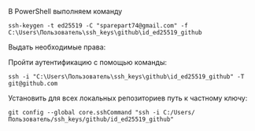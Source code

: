 
В PowerShell выполняем команду
```
ssh-keygen -t ed25519 -C "sparepart74@gmail.com" -f C:\Users\Пользователь\ssh_keys\github\id_ed25519_github
```

Выдать необходимые права:

Пройти аутентификацию с помощью команды:
```
ssh -i "C:\Users\Пользователь\ssh_keys\github\id_ed25519_github" -T git@github.com
```

Установить для всех локальных репозиториев путь к частному ключу:
```
git config --global core.sshCommand "ssh -i C:/Users/Пользователь/ssh_keys/github/id_ed25519_github"
```


